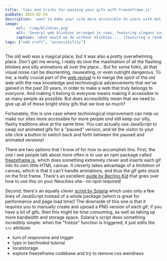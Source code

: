 ```yaml
---
title: 'tips and tricks for pausing your gifs with freezeframe.js'
pubDate: 2025-02-24
description: 'want to make your site more accessible to users with motion sensitivity, but struggling to get freezeframe.js working? here are some tips that might help!'
image:
     url: '/img/blinkies.png'
     alt: 'Several web blinkies arranged in rows, featuring slogans such as "tumblr girl" and "disability pride".'
     caption: 'what would we do without blinkies.... (featuring a random assortment from <a href="https://blinkies.cafe/">blinkies.cafe</a>--and no, this image is not supposed to be blinking right now.)'
tags: ["web craft", "accessibility"]
---
```

The old web was a magical place, but it was also a pretty overwhelming place. Don't get me wrong, I really do love the maximalism of all the flashing blinkies and silly animations all over the place... But for some folks, all that visual noise can be disorienting, nauseating, or even outright dangerous. To me, a really crucial part of the [web revival](https://thoughts.melonking.net/guides/introduction-to-the-web-revival-1-what-is-the-web-revival) is to merge the spirit of the old web with the new knowledge and technological advancements that we've gained in the past 20 years, in order to make a web that truly belongs to *everyone*. And making it belong to everyone means making it accessible to as many people as possible. But does accessibility mean that we need to give up all of those bright shiny gifs that we love so much?

Fortunately, this is one case where technological improvement can help us make our sites more accessible for more people *and* still keep our silly, flashy traditions alive at the same time. You can actually use JavaScript to swap out animated gifs for a "paused" version, and let the visitor to your site click a button to switch back and forth between the paused and animated versions!

There are two options that I know of for how to accomplish this. First, the one I see people talk about more often is to use an npm package called [freezeframe.js](https://www.npmjs.com/package/freezeframe), which does something extremely clever and inserts each gif into its own little HTML canvas. It cleverly takes advantage of a _limitation_ of canvas, which is that it can't handle animations, and thus the gif gets stuck on the first frame. There's an excellent [guide by Bechno Kid](https://bechnokid.neocities.org/tutorials/freezeframe/) that goes over how to use this on your Neocities site--no npm required! 

Second, there's an equally clever [script by Solaria](https://solaria.neocities.org/gifpausetut) which uses only a few lines of JavaScript instead of a whole package (which is great for performance and page load time)! The downside of this one is that it requires you to manually create and upload a PNG version of each gif; if you have a lot of gifs, then this might be time consuming, as well as taking up more bandwidth and storage space. Solaria's script does something incredibly simple: when the "freeze" function is triggered, it just edits the `src` attribute

- turn of responsive and trigger
- typo in bechnokid tutorial
- localstorage
- explore freezeframe codebase and try to remove css weirdness